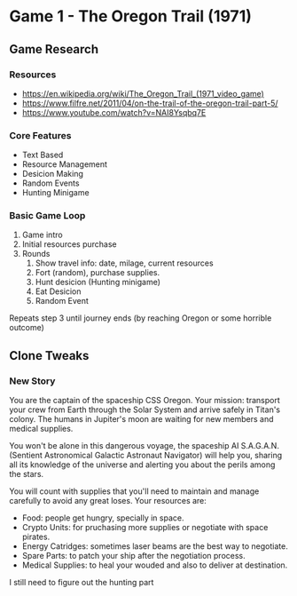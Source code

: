 # Game 1 - The Oregon Trail (1971)

## Game Research

### Resources

- https://en.wikipedia.org/wiki/The_Oregon_Trail_(1971_video_game)
- https://www.filfre.net/2011/04/on-the-trail-of-the-oregon-trail-part-5/
- https://www.youtube.com/watch?v=NAI8Ysqbq7E

### Core Features

- Text Based
- Resource Management
- Desicion Making
- Random Events
- Hunting Minigame

### Basic Game Loop

1. Game intro
2. Initial resources purchase
3. Rounds
    1. Show travel info: date, milage, current resources
    2. Fort (random), purchase supplies.
    3. Hunt desicion (Hunting minigame)
    4. Eat Desicion
    5. Random Event

Repeats step 3 until journey ends (by reaching Oregon or some horrible outcome)

## Clone Tweaks

### New Story

You are the captain of the spaceship CSS Oregon. Your mission: transport your crew from Earth through the Solar System and arrive safely in Titan's colony. The humans in Jupiter's moon are waiting for new members and medical supplies.

You won't be alone in this dangerous voyage, the spaceship AI S.A.G.A.N. (Sentient Astronomical Galactic Astronaut Navigator) will help you, sharing all its knowledge of the universe and alerting you about the perils among the stars.

You will count with supplies that you'll need to maintain and manage carefully to avoid any great loses. Your resources are:

* Food: people get hungry, specially in space.
* Crypto Units: for pruchasing more supplies or negotiate with space pirates.
* Energy Catridges: sometimes laser beams are the best way to negotiate.
* Spare Parts: to patch your ship after the negotiation process.
* Medical Supplies: to heal your wouded and also to deliver at destination.

I still need to figure out the hunting part